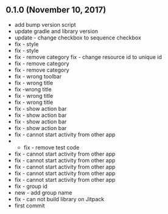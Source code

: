 ## 0.1.0 (November 10, 2017)
  - add bump version script
  - update gradle and library version
  - update - change checkbox to sequence checkbox
  - fix - style
  - fix - style
  - fix - remove category fix - change resource id to unique id
  - fix - remove category
  - fix - remove category
  - fix - wrong toolbar
  - fix - wrong title
  - fix -wrong title
  - fix - wrong title
  - fix - wrong title
  - fix - show action bar
  - fix - show action bar
  - fix - show action bar
  - fix - show action bar
  - fix - cannot start activity from other app
  - - fix - remove test code
  - fix - cannot start activity from other app
  - fix - cannot start activity from other app
  - fix - cannot start activity from other app
  - fix - cannot start activity from other app
  - fix - cannot start activity from other app
  - fix - group id
  - new - add group name
  - fix - can not build library on Jitpack
  - first commit

